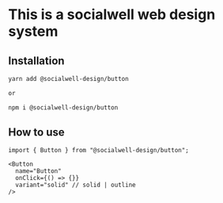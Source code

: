 # This is a socialwell web design system

## Installation

```bash
yarn add @socialwell-design/button

or

npm i @socialwell-design/button
```

## How to use

```JSX
import { Button } from "@socialwell-design/button";

<Button
  name="Button"
  onClick={() => {}}
  variant="solid" // solid | outline
/>

```
